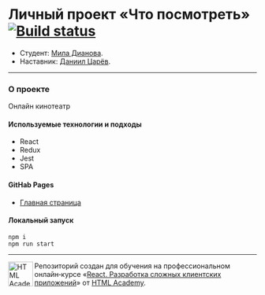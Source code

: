 # Личный проект «Что посмотреть» [![Build status][travis-image]][travis-url]

* Студент: [Мила Дианова](https://up.htmlacademy.ru/react/6/user/322403).
* Наставник: [Даниил Царёв](https://htmlacademy.ru/profile/id945835).

---

### О проекте

Онлайн кинотеатр

#### Используемые технологии и подходы

- React 
- Redux
- Jest
- SPA

#### GitHab Pages
- [Главная страница](https://dianova-mila.github.io/322403-what-to-watch-6)

#### Локальный запуск

```
npm i
npm run start
```

---

<a href="https://htmlacademy.ru/intensive/react"><img align="left" width="50" height="50" title="HTML Academy" src="https://up.htmlacademy.ru/static/img/intensive/react/logo-for-github.png"></a>

Репозиторий создан для обучения на профессиональном онлайн‑курсе «[React. Разработка сложных клиентских приложений](https://htmlacademy.ru/intensive/react)» от [HTML Academy](https://htmlacademy.ru).

[travis-image]: https://travis-ci.com/htmlacademy-react/322403-what-to-watch-6.svg?branch=master
[travis-url]: https://travis-ci.com/htmlacademy-react/322403-what-to-watch-6
